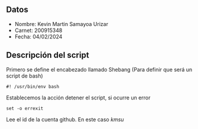 ## Datos
* Nombre: Kevin Martin Samayoa Urizar
* Carnet: 200915348
* Fecha: 04/02/2024

## Descripción del script

Primero se define el encabezado llamado Shebang (Para definir que será un script de bash)
    
    #! /usr/bin/env bash

Establecemos la acción detener el script, si ocurre un error
  
    set -o errexit

  Lee el id de la cuenta github. En este caso _kmsu_
